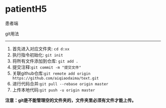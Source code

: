# patientH5
患者端

git用法
____
1. 首先进入对应文件夹: `cd d:xx`
2. 执行指令初始化:  `git init`
3. 将所有文件添加到仓库: `git add .`
4. 提交注释:`git commit -m "提交文件"`
5. 关联github仓库:`git remote add origin https://github.com/aiqiaodaima/text.git`
6. 进行代码合并:`git pull --rebase origin master`
7. 上传本地代码:`git push -u origin master`


__注意：git是不能管理空的文件夹的，文件夹里必须有文件才能上传。__